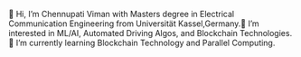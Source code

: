 👋 Hi, I’m Chennupati Viman with Masters degree in Electrical Communication Engineering from Universität Kassel,Germany.👀 I’m interested in ML/AI, Automated Driving Algos, and Blockchain Technologies.🌱 I’m currently learning Blockchain Technology and Parallel Computing.


<!---
chennupativiman/chennupativiman is a ✨ special ✨ repository because its `README.md` (this file) appears on your GitHub profile.
You can click the Preview link to take a look at your changes.
--->
